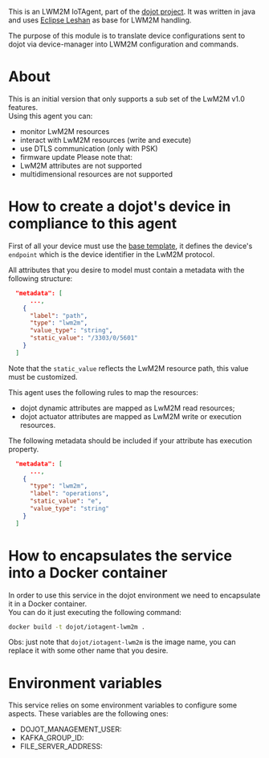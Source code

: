 This is an LWM2M IoTAgent, part of the [dojot project](http://dojotdocs.readthedocs.io).
It was written in java and uses [Eclipse Leshan](https://www.eclipse.org/leshan/) as base for LWM2M handling.

The purpose of this module is to translate device configurations sent to dojot via device-manager
into LWM2M configuration and commands.

# About

This is an initial version that only supports a sub set of the LwM2M v1.0 features.<br>
Using this agent you can:
- monitor LwM2M resources
- interact with LwM2M resources (write and execute)
- use DTLS communication (only with PSK)
- firmware update
Please note that:
- LwM2M attributes are not supported
- multidimensional resources are not supported

# How to create a dojot's device in compliance to this agent

First of all your device must use the [base template](client/template_lwm2m.json),
it defines the device's `endpoint` which is the device identifier in the LwM2M protocol.<br>

All attributes that you desire to model must contain a metadata with the following
structure:
```json
  "metadata": [
      ...,
    {
      "label": "path",
      "type": "lwm2m",
      "value_type": "string",
      "static_value": "/3303/0/5601"
    }
  ]
```
Note that the `static_value` reflects the LwM2M resource path, this value must
be customized.

This agent uses the following rules to map the resources:
- dojot dynamic attributes are mapped as LwM2M read resources;
- dojot actuator attributes are mapped as LwM2M write or execution resources.

The following metadata should be included if your attribute has execution property.
```json
  "metadata": [
      ...,
    {
      "type": "lwm2m",
      "label": "operations",
      "static_value": "e",
      "value_type": "string"
    }
  ]
```

# How to encapsulates the service into a Docker container

In order to use this service in the dojot environment we need to encapsulate it
in a Docker container.<br>
You can do it just executing the following command:
```sh
docker build -t dojot/iotagent-lwm2m .
```
Obs: just note that `dojot/iotagent-lwm2m` is the image name, you can replace it
with some other name that you desire.

# Environment variables

This service relies on some environment variables to configure some aspects.
These variables are the following ones:
  - DOJOT_MANAGEMENT_USER:
  - KAFKA_GROUP_ID:     
  - FILE_SERVER_ADDRESS:

   